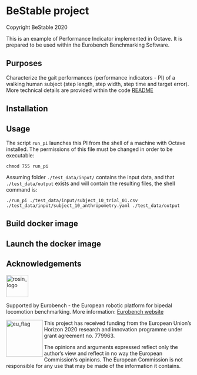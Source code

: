 # BeStable project

Copyright BeStable 2020

This is an example of Performance Indicator implemented in Octave.
It is prepared to be used within the Eurobench Benchmarking Software.


## Purposes

Characterize the gait performances (performance indicators - PI) of a walking human subject (step length, step width, step time and target error).
More technical details are provided within the code [README](src/README.md)


## Installation


## Usage

The script `run_pi` launches this PI from the shell of a machine with Octave installed.
The permissions of this file must be changed in order to be executable:

```console
chmod 755 run_pi
```

Assuming folder `./test_data/input/` contains the input data, and that `./test_data/output` exists and will contain the resulting files, the shell command is:

```console
./run_pi ./test_data/input/subject_10_trial_01.csv ./test_data/input/subject_10_anthropometry.yaml ./test_data/output
```


## Build docker image

## Launch the docker image

## Acknowledgements

<a href="http://eurobench2020.eu">
  <img src="http://eurobench2020.eu/wp-content/uploads/2018/06/cropped-logoweb.png"
       alt="rosin_logo" height="60" >
</a>

Supported by Eurobench - the European robotic platform for bipedal locomotion benchmarking.
More information: [Eurobench website][eurobench_website]

<img src="http://eurobench2020.eu/wp-content/uploads/2018/02/euflag.png"
     alt="eu_flag" width="100" align="left" >

This project has received funding from the European Union’s Horizon 2020
research and innovation programme under grant agreement no. 779963.

The opinions and arguments expressed reflect only the author‘s view and
reflect in no way the European Commission‘s opinions.
The European Commission is not responsible for any use that may be made
of the information it contains.

[eurobench_logo]: http://eurobench2020.eu/wp-content/uploads/2018/06/cropped-logoweb.png
[eurobench_website]: http://eurobench2020.eu "Go to website"